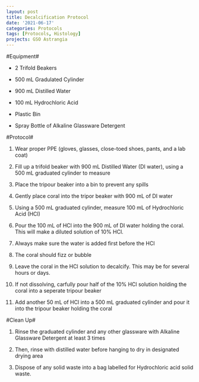 ```yaml
---
layout: post
title: Decalcification Protocol
date: '2021-06-17'
categories: Protocols
tags: [Protocols, Histology]
projects: GSO Astrangia 
---
```


#Equipment#

- 2 Trifold Beakers

- 500 mL Gradulated Cylinder 

- 900 mL Distilled Water

- 100 mL Hydrochloric Acid

- Plastic Bin

- Spray Bottle of Alkaline Glassware Detergent


#Protocol#

1)  Wear proper PPE (gloves, glasses, close-toed shoes, pants, and a lab coat)

2) Fill up a trifold beaker with 900 mL Distilled Water (DI water), using a 500 mL graduated cylinder to measure

3) Place the tripour beaker into a bin to prevent any spills

4) Gently place coral into the tripor beaker with 900 mL of DI water 

5) Using a 500 mL graduated cylinder, measure 100 mL of Hydrochloric Acid (HCl)

6) Pour the 100 mL of HCl into the 900 mL of DI water holding the coral. This will make a diluted solution of 10% HCl.

7) Always make sure the water is added first before the HCl

8) The coral should fizz or bubble

9) Leave the coral in the HCl solution to decalcify. This may be for several hours or days.

10) If not dissolving, carfully pour half of the 10% HCl solution holding the coral into a seperate tripour beaker 

11) Add another 50 mL of HCl into a 500 mL graduated cylinder and pour it into the tripour beaker holding the coral 


#Clean Up#

1) Rinse the graduated cylinder and any other glassware with Alkaline Glassware Detergent at least 3 times

2) Then, rinse with distilled water before hanging to dry in designated drying area 

3) Dispose of any solid waste into a bag labelled for Hydrochloric acid solid waste.

